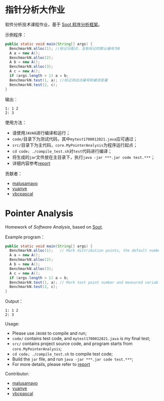 # 指针分析大作业 

软件分析技术课程作业，基于 [Soot 程序分析框架](sable.github.io/soot)。

示例程序：

``` java
public static void main(String[] args) {
  BenchmarkN.alloc(1); //标记分配点，没有标记的默认编号为0
  A a = new A();
  BenchmarkN.alloc(2);
  A b = new A();
  BenchmarkN.alloc(3);
  A c = new A();
  if (args.length > 1) a = b;
  BenchmarkN.test(1, a); //标记测试点编号和被测变量
  BenchmarkN.test(2, c);
}
```

输出：

``` 
1: 1 2
2: 3
```

使用方法：

-   请使用`JAVA8`进行编译和运行；
-   `code/`目录下为测试代码，其中`mytest1700012821.java`应可通过；
-   `src/`目录下为主代码，`core.MyPointerAnalysis`为程序运行起点；
-   `cd code; ./compile_test.sh`对`test`代码进行编译；
-   将生成的`jar`文件放在主目录下，执行`java -jar ***.jar code test.***`；
-   详细内容参考[report](./report.pdf)

贡献者：

- [malusamayo](https://github.com/malusamayo)
- [yuanye](https://github.com/yuanyehome)
- [vbcpascal](https://github.com/vbcpascal)

# Pointer Analysis

Homework of *Software Analysis*, based on [Soot](sable.github.io/soot).

Example program：

```java
public static void main(String[] args) {
  BenchmarkN.alloc(1);   // Mark distribution points, the default number is 0 without markers
  A a = new A();
  BenchmarkN.alloc(2);
  A b = new A();
  BenchmarkN.alloc(3);
  A c = new A();
  if (args.length > 1) a = b;
  BenchmarkN.test(1, a); // Mark test point number and measured variable
  BenchmarkN.test(2, c);
}
```

Output：

```
1: 1 2
2: 3
```

Usage:

-   Please use `JAVA8` to compile and run;
-   `code/` contains test code, and `mytest1700012821.java` is my final test;
-   `src/` contains project source code, and program starts from `core.MyPointerAnalysis`;
-   `cd code; ./compile_test.sh`  to compile test code;
-   Build the `jar` file, and run `java -jar ***.jar code test.***`;
-   For more details, please refer to [report](./report.pdf)

Contributor:

- [malusamayo](https://github.com/malusamayo)
- [yuanye](https://github.com/yuanyehome)
- [vbcpascal](https://github.com/vbcpascal)
